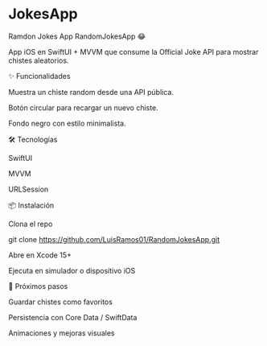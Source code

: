# JokesApp
Ramdon Jokes App 
RandomJokesApp 😂

App iOS en SwiftUI + MVVM que consume la Official Joke API
 para mostrar chistes aleatorios.

✨ Funcionalidades

Muestra un chiste random desde una API pública.

Botón circular para recargar un nuevo chiste.

Fondo negro con estilo minimalista.

🛠️ Tecnologías

SwiftUI

MVVM

URLSession

📦 Instalación

Clona el repo

git clone https://github.com/LuisRamos01/RandomJokesApp.git


Abre en Xcode 15+

Ejecuta en simulador o dispositivo iOS

🎯 Próximos pasos

Guardar chistes como favoritos

Persistencia con Core Data / SwiftData

Animaciones y mejoras visuales
